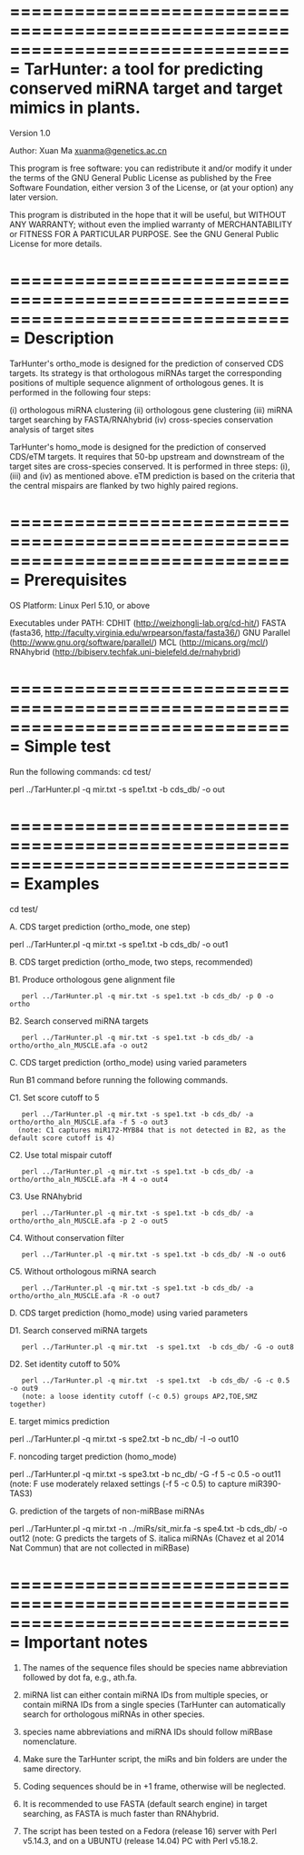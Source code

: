 ===============================================================================
         TarHunter: a tool for predicting conserved miRNA target 
                    and target mimics in plants.
===============================================================================

Version 1.0

Author: Xuan Ma <xuanma@genetics.ac.cn>
 
This program is free software: you can redistribute it and/or modify it under the 
terms of the GNU General Public License as published by the Free Software 
Foundation, either version 3 of the License, or (at your option) any later version.

This program is distributed in the hope that it will be useful, but WITHOUT ANY 
WARRANTY; without even the implied warranty of MERCHANTABILITY or FITNESS FOR A 
PARTICULAR PURPOSE. See the GNU General Public License for more details.




===============================================================================
                                  Description
===============================================================================
TarHunter's ortho_mode is designed for the prediction of conserved CDS targets. Its 
strategy is that orthologous miRNAs target the corresponding positions of multiple 
sequence alignment of orthologous genes. It is performed in the following four steps:

(i)   orthologous miRNA clustering
(ii)  orthologous gene clustering
(iii) miRNA target searching by FASTA/RNAhybrid
(iv)  cross-species conservation analysis of target sites

TarHunter's homo_mode is designed for the prediction of conserved CDS/eTM targets.
It requires that 50-bp upstream and downstream of the target sites are cross-species 
conserved. It is performed in three steps: (i), (iii) and (iv) as mentioned above. 
eTM prediction is based on the criteria that the central mispairs are flanked by two 
highly paired regions.




===============================================================================
                                 Prerequisites
===============================================================================
OS Platform: Linux
Perl 5.10, or above

Executables under PATH:
CDHIT        (http://weizhongli-lab.org/cd-hit/)
FASTA        (fasta36, http://faculty.virginia.edu/wrpearson/fasta/fasta36/)
GNU Parallel (http://www.gnu.org/software/parallel/)
MCL          (http://micans.org/mcl/)
RNAhybrid    (http://bibiserv.techfak.uni-bielefeld.de/rnahybrid)




===============================================================================
                                  Simple test
===============================================================================
Run the following commands:
cd test/

perl ../TarHunter.pl -q mir.txt -s spe1.txt -b cds_db/ -o out




===============================================================================
                                    Examples
===============================================================================
cd test/

A. CDS target prediction (ortho_mode, one step)

   perl ../TarHunter.pl -q mir.txt -s spe1.txt -b cds_db/ -o out1


B. CDS target prediction (ortho_mode, two steps, recommended)

   B1. Produce orthologous gene alignment file
   
       perl ../TarHunter.pl -q mir.txt -s spe1.txt -b cds_db/ -p 0 -o ortho
       
   B2. Search conserved miRNA targets
   
       perl ../TarHunter.pl -q mir.txt -s spe1.txt -b cds_db/ -a ortho/ortho_aln_MUSCLE.afa -o out2


C. CDS target prediction (ortho_mode) using varied parameters

   Run B1 command before running the following commands.

   C1. Set score cutoff to 5
   
       perl ../TarHunter.pl -q mir.txt -s spe1.txt -b cds_db/ -a ortho/ortho_aln_MUSCLE.afa -f 5 -o out3
      (note: C1 captures miR172-MYB84 that is not detected in B2, as the default score cutoff is 4)
  
   C2. Use total mispair cutoff
   
       perl ../TarHunter.pl -q mir.txt -s spe1.txt -b cds_db/ -a ortho/ortho_aln_MUSCLE.afa -M 4 -o out4

   C3. Use RNAhybrid
   
       perl ../TarHunter.pl -q mir.txt -s spe1.txt -b cds_db/ -a ortho/ortho_aln_MUSCLE.afa -p 2 -o out5
    
   C4. Without conservation filter
   
       perl ../TarHunter.pl -q mir.txt -s spe1.txt -b cds_db/ -N -o out6
    
   C5. Without orthologous miRNA search
   
       perl ../TarHunter.pl -q mir.txt -s spe1.txt -b cds_db/ -a ortho/ortho_aln_MUSCLE.afa -R -o out7

       
D. CDS target prediction (homo_mode) using varied parameters
   
   D1. Search conserved miRNA targets
   
       perl ../TarHunter.pl -q mir.txt  -s spe1.txt  -b cds_db/ -G -o out8
       
   D2. Set identity cutoff to 50%
       
       perl ../TarHunter.pl -q mir.txt  -s spe1.txt  -b cds_db/ -G -c 0.5 -o out9
       (note: a loose identity cutoff (-c 0.5) groups AP2,TOE,SMZ together)
   
E. target mimics prediction

   perl ../TarHunter.pl -q mir.txt -s spe2.txt -b nc_db/ -I -o out10

   
F. noncoding target prediction (homo_mode)

   perl ../TarHunter.pl -q mir.txt  -s spe3.txt  -b nc_db/ -G -f 5 -c 0.5 -o out11
   (note: F use moderately relaxed settings (-f 5 -c 0.5) to capture miR390-TAS3)

   
G. prediction of the targets of non-miRBase miRNAs

   perl ../TarHunter.pl -q mir.txt -n ../miRs/sit_mir.fa -s spe4.txt -b cds_db/ -o out12
   (note: G predicts the targets of S. italica miRNAs (Chavez et al 2014 Nat Commun) that are not collected in miRBase)



   
===============================================================================
                                Important notes
===============================================================================
1. The names of the sequence files should be species name abbreviation followed
   by dot fa, e.g., ath.fa.
   
2. miRNA list can either contain miRNA IDs from multiple species, or contain 
   miRNA IDs from a single species (TarHunter can automatically search for 
   orthologous miRNAs in other species.
   
3. species name abbreviations and miRNA IDs should follow miRBase nomenclature.
   
4. Make sure the TarHunter script, the miRs and bin folders are under the same directory.

5. Coding sequences should be in +1 frame, otherwise will be neglected.
   
6. It is recommended to use FASTA (default search engine) in target searching, 
   as FASTA is much faster than RNAhybrid.

7. The script has been tested on a Fedora (release 16) server with Perl v5.14.3,
   and on a UBUNTU (release 14.04) PC with Perl v5.18.2.

